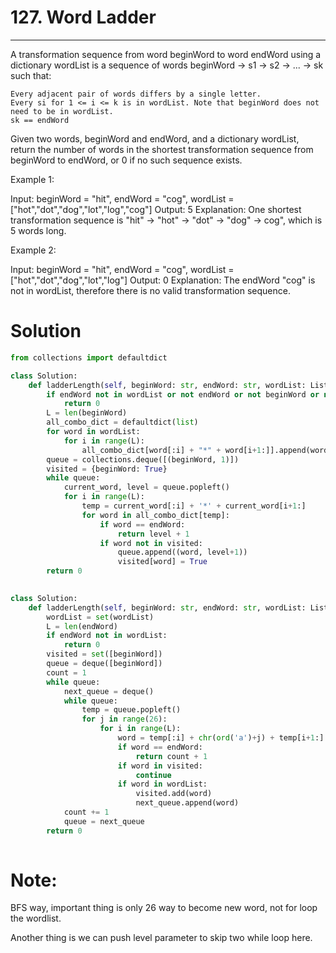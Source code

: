 # 127. Word Ladder

------
A transformation sequence from word beginWord to word endWord using a dictionary wordList is a sequence of words beginWord -> s1 -> s2 -> ... -> sk such that:

    Every adjacent pair of words differs by a single letter.
    Every si for 1 <= i <= k is in wordList. Note that beginWord does not need to be in wordList.
    sk == endWord

Given two words, beginWord and endWord, and a dictionary wordList, return the number of words in the shortest transformation sequence from beginWord to endWord, or 0 if no such sequence exists.

 

Example 1:

Input: beginWord = "hit", endWord = "cog", wordList = ["hot","dot","dog","lot","log","cog"]
Output: 5
Explanation: One shortest transformation sequence is "hit" -> "hot" -> "dot" -> "dog" -> cog", which is 5 words long.

Example 2:

Input: beginWord = "hit", endWord = "cog", wordList = ["hot","dot","dog","lot","log"]
Output: 0
Explanation: The endWord "cog" is not in wordList, therefore there is no valid transformation sequence.


# Solution

```python
from collections import defaultdict

class Solution:
    def ladderLength(self, beginWord: str, endWord: str, wordList: List[str]) -> int:
        if endWord not in wordList or not endWord or not beginWord or not wordList:
            return 0
        L = len(beginWord)
        all_combo_dict = defaultdict(list)
        for word in wordList:
            for i in range(L):
                all_combo_dict[word[:i] + "*" + word[i+1:]].append(word)
        queue = collections.deque([(beginWord, 1)])
        visited = {beginWord: True}
        while queue:
            current_word, level = queue.popleft()
            for i in range(L):
                temp = current_word[:i] + '*' + current_word[i+1:]
                for word in all_combo_dict[temp]:
                    if word == endWord:
                        return level + 1
                    if word not in visited:
                        queue.append((word, level+1))
                        visited[word] = True
        return 0
            
```


```python
class Solution:
    def ladderLength(self, beginWord: str, endWord: str, wordList: List[str]) -> int:
        wordList = set(wordList)
        L = len(endWord)
        if endWord not in wordList:
            return 0
        visited = set([beginWord])
        queue = deque([beginWord])
        count = 1
        while queue:
            next_queue = deque()
            while queue:
                temp = queue.popleft()
                for j in range(26):
                    for i in range(L):
                        word = temp[:i] + chr(ord('a')+j) + temp[i+1:]
                        if word == endWord:
                            return count + 1
                        if word in visited:
                            continue
                        if word in wordList:
                            visited.add(word)
                            next_queue.append(word)
            count += 1
            queue = next_queue
        return 0
            
```
# Note:
BFS way, important thing is only 26 way to become new word, not for loop the wordlist.

Another thing is we can push level parameter to skip two while loop here.